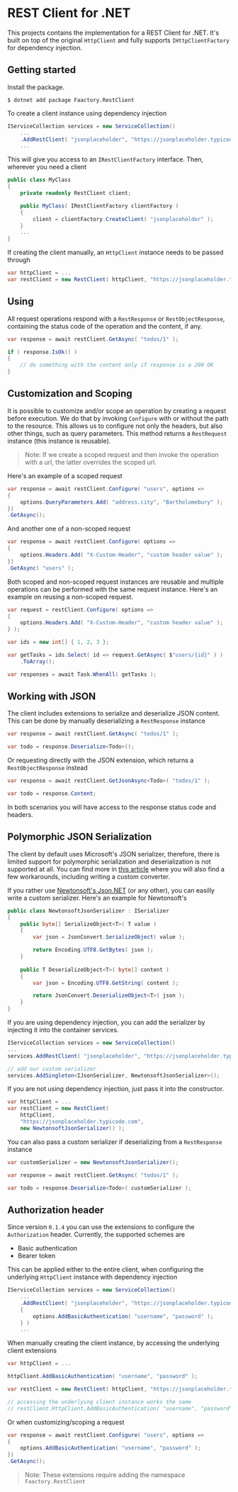 # REST Client for .NET

This projects contains the implementation for a REST Client for .NET. It's built on top of the original `HttpClient` and fully supports `IHttpClientFactory` for dependency injection.

## Getting started

Install the package.

```shell
$ dotnet add package Faactory.RestClient
```

To create a client instance using dependency injection

```csharp
IServiceCollection services = new ServiceCollection()
    ...
    .AddRestClient( "jsonplaceholder", "https://jsonplaceholder.typicode.com" )
    ...
```

This will give you access to an `IRestClientFactory` interface. Then, wherever you need a client

```csharp
public class MyClass
{
    private readonly RestClient client;

    public MyClass( IRestClientFactory clientFactory )
    {
        client = clientFactory.CreateClient( "jsonplaceholder" );
    }
    ...
}
```

If creating the client manually, an `HttpClient` instance needs to be passed through

```csharp
var httpClient = ...
var restClient = new RestClient( httpClient, "https://jsonplaceholder.typicode.com" );
```

## Using

All request operations respond with a `RestResponse` or `RestObjectResponse`, containing the status code of the operation and the content, if any.

```csharp
var response = await restClient.GetAsync( "todos/1" );

if ( response.IsOk() )
{
    // do something with the content only if response is a 200 OK
}
```

## Customization and Scoping

It is possible to customize and/or scope an operation by creating a request before execution. We do that by invoking `Configure` with or without the path to the resource. This allows us to configure not only the headers, but also other things, such as query parameters. This method returns a `RestRequest` instance (this instance is reusable).

>Note: If we create a scoped request and then invoke the operation with a url, the latter overrides the scoped url.

Here's an example of a scoped request

```csharp
var response = await restClient.Configure( "users", options =>
{
    options.QueryParameters.Add( "address.city", "Bartholomebury" );
})
.GetAsync();
```

And another one of a non-scoped request

```csharp
var response = await restClient.Configure( options =>
{
    options.Headers.Add( "X-Custom-Header", "custom header value" );
})
.GetAsync( "users" );
```

Both scoped and non-scoped request instances are reusable and multiple operations can be performed with the same request instance.
Here's an example on reusing a non-scoped request.

```csharp
var request = restClient.Configure( options =>
{
    options.Headers.Add( "X-Custom-Header", "custom header value" );
} );

var ids = new int[] { 1, 2, 3 };

var getTasks = ids.Select( id => request.GetAsync( $"users/{id}" ) )
    .ToArray();

var responses = await Task.WhenAll( getTasks );
```

## Working with JSON

The client includes extensions to serialize and deserialize JSON content. This can be done by manually deserializing a `RestResponse` instance

```csharp
var response = await restClient.GetAsync( "todos/1" );

var todo = response.Deserialize<Todo>();
```

Or requesting directly with the JSON extension, which returns a `RestObjectResponse` instead

```csharp
var response = await restClient.GetJsonAsync<Todo>( "todos/1" );

var todo = response.Content;
```

In both scenarios you will have access to the response status code and headers.

## Polymorphic JSON Serialization

The client by default uses Microsoft's JSON serializer, therefore, there is limited support for polymorphic serialization and deserialization is not supported at all. You can find more in [this article](https://docs.microsoft.com/en-us/dotnet/standard/serialization/system-text-json-polymorphism) where you will also find a few workarounds, including writing a custom converter.

If you rather use [Newtonsoft's Json.NET](https://www.newtonsoft.com/json) (or any other), you can easilly write a custom serializer. Here's an example for Newtonsoft's

```csharp
public class NewtonsoftJsonSerializer : ISerializer
{
    public byte[] SerializeObject<T>( T value )
    {
        var json = JsonConvert.SerializeObject( value );

        return Encoding.UTF8.GetBytes( json );
    }
    
    public T DeserializeObject<T>( byte[] content )
    {
        var json = Encoding.UTF8.GetString( content );

        return JsonConvert.DeserializeObject<T>( json );
    }
}
```

If you are using dependency injection, you can add the serializer by injecting it into the container services.

```csharp
IServiceCollection services = new ServiceCollection()
...
services.AddRestClient( "jsonplaceholder", "https://jsonplaceholder.typicode.com" )

// add our custom serializer
services.AddSingleton<IJsonSerializer, NewtonsoftJsonSerializer>();
```

If you are not using dependency injection, just pass it into the constructor.

```csharp
var httpClient = ...
var restClient = new RestClient( 
    httpClient,
    "https://jsonplaceholder.typicode.com",
    new NewtonsoftJsonSerializer() );
```

You can also pass a custom serializer if deserializing from a `RestResponse` instance

```csharp
var customSerializer = new NewtonsoftJsonSerializer();

var response = await restClient.GetAsync( "todos/1" );

var todo = response.Deserialize<Todo>( customSerializer );
```

## Authorization header

Since version `0.1.4` you can use the extensions to configure the `Authorization` header. Currently, the supported schemes are

- Basic authentication
- Bearer token

This can be applied either to the entire client, when configuring the underlying `HttpClient` instance with dependency injection

```csharp
IServiceCollection services = new ServiceCollection()
    ...
    .AddRestClient( "jsonplaceholder", "https://jsonplaceholder.typicode.com", httpClient =>
    {
        options.AddBasicAuthentication( "username", "password" );
    } )
    ...
```

When manually creating the client instance, by accessing the underlying client extensions

```csharp
var httpClient = ...

httpClient.AddBasicAuthentication( "username", "password" );

var restClient = new RestClient( httpClient, "https://jsonplaceholder.typicode.com" );

// accessing the underlying client instance works the same
// restClient.HttpClient.AddBasicAuthentication( "username", "password" );

```

Or when customizing/scoping a request

```csharp
var response = await restClient.Configure( "users", options =>
{
    options.AddBasicAuthentication( "username", "password" );
})
.GetAsync();
```

> Note: These extensions require adding the namespace `Faactory.RestClient`
